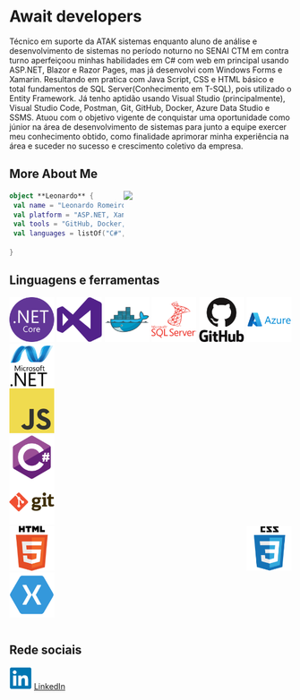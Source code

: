 # Await developers

Técnico em suporte da ATAK sistemas enquanto aluno de análise e desenvolvimento de sistemas no período noturno no SENAI CTM em contra turno aperfeiçoou minhas habilidades em C# com web em principal usando ASP.NET, Blazor e Razor Pages, mas já desenvolvi com Windows Forms e Xamarin. Resultando em pratica com Java Script, CSS e HTML básico e total fundamentos de SQL Server(Conhecimento em T-SQL), pois utilizado o Entity Framework. Já tenho aptidão usando Visual Studio (principalmente), Visual Studio Code, Postman, Git, GitHub, Docker, Azure Data Studio e SSMS. Atuou com o objetivo vigente de conquistar uma oportunidade como júnior na área de desenvolvimento de sistemas para junto a equipe exercer meu conhecimento obtido, como finalidade aprimorar minha experiência na área e suceder no sucesso e crescimento coletivo da empresa.

## More About Me

<img align="right" width="300" src="https://i2.wp.com/allhtaccess.info/wp-content/uploads/2018/03/programming.gif?fit=1281%2C716&ssl=1" />

```kotlin
object **Leonardo** {
 val name = "Leonardo Romeiro"
 val platform = "ASP.NET, Xamarin"
 val tools = "GitHub, Docker, PostMan, Visual Studio, Visual Studio Code, Azure Data Studio "
 val languages = listOf("C#", "Python", "JavaScript", "PHP", "T-SQL")

}
```

## Linguagens e ferramentas

<div style="display: flex; justify-content: space-between; align-items: center;">
  <div><img height="80" src="https://raw.githubusercontent.com/devicons/devicon/master/icons/dotnetcore/dotnetcore-original.svg"></div>
  <div><img height="80" src="https://raw.githubusercontent.com/devicons/devicon/master/icons/visualstudio/visualstudio-plain.svg"></div>
  <div><img height="80" src="https://raw.githubusercontent.com/devicons/devicon/master/icons/docker/docker-original.svg"></div>
  <div><img height="80" src="https://github.com/devicons/devicon/blob/master/icons/microsoftsqlserver/microsoftsqlserver-plain-wordmark.svg"></div>
  <div><img height="80" src="https://github.com/devicons/devicon/blob/master/icons/github/github-original-wordmark.svg"></div>
  <div><img height="80" src="https://github.com/devicons/devicon/blob/master/icons/azure/azure-original-wordmark.svg"></div>
</div>

<a href="https://dotnet.microsoft.com/" target="_blank" style="display: flex; align-items: center;">
  <img height="80" src="https://raw.githubusercontent.com/devicons/devicon/master/icons/dot-net/dot-net-original-wordmark.svg" alt="dotnet">
</a>

<div style="display: flex; align-items: center;">
  <code><img height="80" src="https://raw.githubusercontent.com/github/explore/80688e429a7d4ef2fca1e82350fe8e3517d3494d/topics/javascript/javascript.png"></code>
</div>

<a href="https://www.w3schools.com/cs/" target="_blank" style="display: flex; align-items: center;">
  <img height="80" src="https://raw.githubusercontent.com/devicons/devicon/master/icons/csharp/csharp-original.svg" alt="csharp">
</a>

<div style="display: flex; align-items: center;">
  <code><img height="80" src="https://raw.githubusercontent.com/github/explore/80688e429a7d4ef2fca1e82350fe8e3517d3494d/topics/git/git.png"></code>
</div>

<div style="display: flex; justify-content: space-between; align-items: center;">
  <code><img height="80" src="https://raw.githubusercontent.com/github/explore/80688e429a7d4ef2fca1e82350fe8e3517d3494d/topics/html/html.png"></code>
  <code><img height="80" src="https://raw.githubusercontent.com/github/explore/80688e429a7d4ef2fca1e82350fe8e3517d3494d/topics/css/css.png"></code>
</div>

<div style="display: flex; align-items: center;">
  <img height="80" src="https://github.com/devicons/devicon/blob/master/icons/xamarin/xamarin-original.svg">
</div>

[linkedin]: https://www.linkedin.com/in/LeozinRomeiro/

<br>

## Rede sociais

<img height="40" src="https://github.com/devicons/devicon/blob/master/icons/linkedin/linkedin-original.svg"> [LinkedIn][linkedin]
